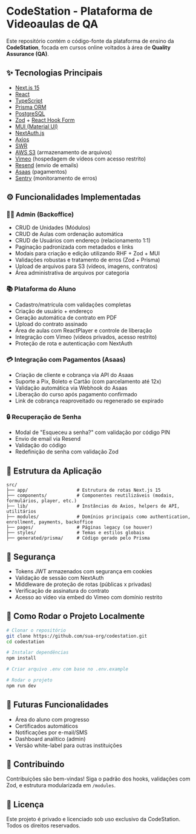 # CodeStation - Plataforma de Videoaulas de QA

Este repositório contém o código-fonte da plataforma de ensino da **CodeStation**, focada em cursos online voltados à área de **Quality Assurance (QA)**.

## ✨ Tecnologias Principais

- [Next.js 15](https://nextjs.org/)
- [React](https://react.dev/)
- [TypeScript](https://www.typescriptlang.org/)
- [Prisma ORM](https://www.prisma.io/)
- [PostgreSQL](https://www.postgresql.org/)
- [Zod](https://zod.dev/) + [React Hook Form](https://react-hook-form.com/)
- [MUI (Material UI)](https://mui.com/)
- [NextAuth.js](https://next-auth.js.org/)
- [Axios](https://axios-http.com/)
- [SWR](https://swr.vercel.app/)
- [AWS S3](https://aws.amazon.com/s3/) (armazenamento de arquivos)
- [Vimeo](https://vimeo.com/) (hospedagem de vídeos com acesso restrito)
- [Resend](https://resend.com/) (envio de emails)
- [Asaas](https://asaas.com/) (pagamentos)
- [Sentry](https://sentry.io/) (monitoramento de erros)

## ⚙️ Funcionalidades Implementadas

### 🧑‍💻 Admin (Backoffice)

- CRUD de Unidades (Módulos)
- CRUD de Aulas com ordenação automática
- CRUD de Usuários com endereço (relacionamento 1:1)
- Paginação padronizada com metadados e links
- Modais para criação e edição utilizando RHF + Zod + MUI
- Validações robustas e tratamento de erros (Zod + Prisma)
- Upload de arquivos para S3 (vídeos, imagens, contratos)
- Área administrativa de arquivos por categoria

### 📚 Plataforma do Aluno

- Cadastro/matrícula com validações completas
- Criação de usuário + endereço
- Geração automática de contrato em PDF
- Upload do contrato assinado
- Área de aulas com ReactPlayer e controle de liberação
- Integração com Vimeo (vídeos privados, acesso restrito)
- Proteção de rota e autenticação com NextAuth

### 💳 Integração com Pagamentos (Asaas)

- Criação de cliente e cobrança via API do Asaas
- Suporte a Pix, Boleto e Cartão (com parcelamento até 12x)
- Validação automática via Webhook do Asaas
- Liberação do curso após pagamento confirmado
- Link de cobrança reaproveitado ou regenerado se expirado

### 🔒 Recuperação de Senha

- Modal de "Esqueceu a senha?" com validação por código PIN
- Envio de email via Resend
- Validação do código
- Redefinição de senha com validação Zod

## 📁 Estrutura da Aplicação

```
src/
├── app/                  # Estrutura de rotas Next.js 15
├── components/           # Componentes reutilizáveis (modais, formulários, player, etc.)
├── lib/                  # Instâncias do Axios, helpers de API, utilitários
├── modules/              # Domínios principais como authentication, enrollment, payments, backoffice
├── pages/                # Páginas legacy (se houver)
├── styles/               # Temas e estilos globais
├── generated/prisma/     # Código gerado pelo Prisma
```

## 🔐 Segurança

- Tokens JWT armazenados com segurança em cookies
- Validação de sessão com NextAuth
- Middleware de proteção de rotas (públicas x privadas)
- Verificação de assinatura do contrato
- Acesso ao vídeo via embed do Vimeo com domínio restrito

## 📌 Como Rodar o Projeto Localmente

```bash
# Clonar o repositório
git clone https://github.com/sua-org/codestation.git
cd codestation

# Instalar dependências
npm install

# Criar arquivo .env com base no .env.example

# Rodar o projeto
npm run dev
```

## 🚀 Futuras Funcionalidades

- Área do aluno com progresso
- Certificados automáticos
- Notificações por e-mail/SMS
- Dashboard analítico (admin)
- Versão white-label para outras instituições

## 🧠 Contribuindo

Contribuições são bem-vindas! Siga o padrão dos hooks, validações com Zod, e estrutura modularizada em `/modules`.

## 🧾 Licença

Este projeto é privado e licenciado sob uso exclusivo da CodeStation. Todos os direitos reservados.
